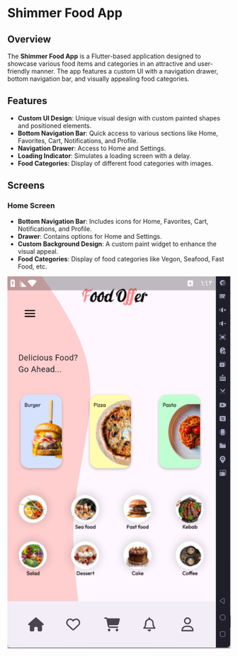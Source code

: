 # Shimmer Food App

## Overview
The **Shimmer Food App** is a Flutter-based application designed to showcase various food items and categories in an attractive and user-friendly manner. The app features a custom UI with a navigation drawer, bottom navigation bar, and visually appealing food categories.

## Features
- **Custom UI Design**: Unique visual design with custom painted shapes and positioned elements.
- **Bottom Navigation Bar**: Quick access to various sections like Home, Favorites, Cart, Notifications, and Profile.
- **Navigation Drawer**: Access to Home and Settings.
- **Loading Indicator**: Simulates a loading screen with a delay.
- **Food Categories**: Display of different food categories with images.

## Screens
### Home Screen
- **Bottom Navigation Bar**: Includes icons for Home, Favorites, Cart, Notifications, and Profile.
- **Drawer**: Contains options for Home and Settings.
- **Custom Background Design**: A custom paint widget to enhance the visual appeal.
- **Food Categories**: Display of food categories like Vegon, Seafood, Fast Food, etc.
<img src="./assets/screen_shoot.png">
